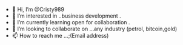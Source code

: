 - 👋 Hi, I’m @Cristy989
- 👀 I’m interested in ..business development .
- 🌱 I’m currently learning open for collaboration .
- 💞️ I’m looking to collaborate on ...any industry (petrol, bitcoin,gold)
- 📫 How to reach me ...;(Email address)

<!---
Cristy989/Cristy989 is a ✨ special ✨ repository because its `README.md` (this file) appears on your GitHub profile.
You can click the Preview link to take a look at your changes.
--->
